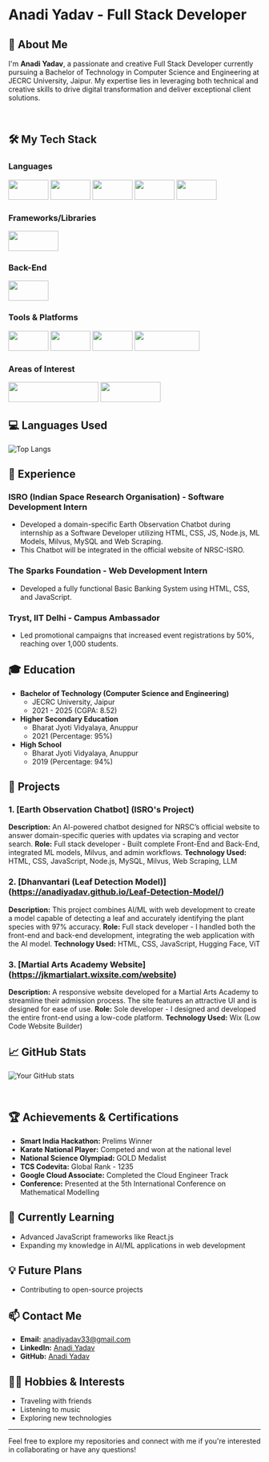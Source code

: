 # Anadi Yadav - Full Stack Developer

## 👋 About Me

I'm **Anadi Yadav**, a passionate and creative Full Stack Developer currently pursuing a Bachelor of Technology in Computer Science and Engineering at JECRC University, Jaipur. My expertise lies in leveraging both technical and creative skills to drive digital transformation and deliver exceptional client solutions.

<br>

## 🛠️ My Tech Stack

### Languages
<img src="https://img.shields.io/badge/-C++-00599C?style=flat-square&logo=cplusplus&logoColor=white" width="80" height="40" /> <img src="https://img.shields.io/badge/-HTML5-E34F26?style=flat-square&logo=html5&logoColor=white" width="80" height="40"  /> <img src="https://img.shields.io/badge/-CSS3-1572B6?style=flat-square&logo=css3" width="80" height="40" /> <img src="https://img.shields.io/badge/-JavaScript-F7DF1E?style=flat-square&logo=javascript&logoColor=black" width="80" height="40"  /> <img src="https://img.shields.io/badge/-SQL-4479A1?style=flat-square&logo=sqlite&logoColor=white" width="80" height="40" />

### Frameworks/Libraries
<img src="https://img.shields.io/badge/-React.js-61DAFB?style=flat-square&logo=react&logoColor=black" width="100" height="40" /> 

### Back-End
<img src="https://img.shields.io/badge/-MySQL-4479A1?style=flat-square&logo=mysql&logoColor=white" width="80" height="40" />

### Tools & Platforms
<img src="https://img.shields.io/badge/-Git-F05032?style=flat-square&logo=git&logoColor=white" width="80" height="40" /> <img src="https://img.shields.io/badge/-GitHub-181717?style=flat-square&logo=github" width="80" height="40" /> <img src="https://img.shields.io/badge/-Wix-0C6EFA?style=flat-square&logo=wix&logoColor=white" width="80" height="40" /> <img src="https://img.shields.io/badge/-Hugging%20Face-FFD54F?style=flat-square&logo=huggingface&logoColor=black" width="130" height="40" />

### Areas of Interest
<img src="https://img.shields.io/badge/-Full%20Stack%20Web%20Development-4B9CD3?style=flat-square" width="180" height="40" /> <img src="https://img.shields.io/badge/-Digital%20Solutions-4B9CD3?style=flat-square" width="120" height="40" />


## 💻 Languages Used

![Top Langs](https://github-readme-stats.vercel.app/api/top-langs/?username=AnadiYadav&layout=compact&theme=radical)
## 💼 Experience

### ISRO (Indian Space Research Organisation) - Software Development Intern
- Developed a domain-specific Earth Observation Chatbot during internship as a Software Developer utilizing HTML, CSS, JS, Node.js, ML Models, Milvus, MySQL and Web Scraping.
- This Chatbot will be integrated in the official website of NRSC-ISRO.

### The Sparks Foundation - Web Development Intern
- Developed a fully functional Basic Banking System using HTML, CSS, and JavaScript.

### Tryst, IIT Delhi - Campus Ambassador
- Led promotional campaigns that increased event registrations by 50%, reaching over 1,000 students.

## 🎓 Education

- **Bachelor of Technology (Computer Science and Engineering)**
  - JECRC University, Jaipur
  - 2021 - 2025 (CGPA: 8.52)
- **Higher Secondary Education**
  - Bharat Jyoti Vidyalaya, Anuppur
  - 2021 (Percentage: 95%)
- **High School**
  - Bharat Jyoti Vidyalaya, Anuppur
  - 2019 (Percentage: 94%)

## 🚀 Projects

### 1. [Earth Observation Chatbot]  (ISRO's Project)
**Description:** An AI-powered chatbot designed for NRSC’s official website to answer domain-specific queries with updates via scraping and vector search.
**Role:** Full stack developer - Built complete Front-End and Back-End, integrated ML models, Milvus, and admin workflows.
**Technology Used:** HTML, CSS, JavaScript, Node.js, MySQL, Milvus, Web Scraping, LLM

### 2. [Dhanvantari (Leaf Detection Model)]  (https://anadiyadav.github.io/Leaf-Detection-Model/)
**Description:** This project combines AI/ML with web development to create a model capable of detecting a leaf and accurately identifying the plant species with 97% accuracy.
**Role:** Full stack developer - I handled both the front-end and back-end development, integrating the web application with the AI model.
**Technology Used:** HTML, CSS, JavaScript, Hugging Face, ViT

### 3. [Martial Arts Academy Website]  (https://jkmartialart.wixsite.com/website)
**Description:** A responsive website developed for a Martial Arts Academy to streamline their admission process. The site features an attractive UI and is designed for ease of use.
**Role:** Sole developer - I designed and developed the entire front-end using a low-code platform.
**Technology Used:** Wix (Low Code Website Builder)

## 📈 GitHub Stats

![Your GitHub stats](https://github-readme-stats.vercel.app/api?username=AnadiYadav&show_icons=true&theme=wtf)

<br>


## 🏆 Achievements & Certifications

- **Smart India Hackathon:** Prelims Winner
- **Karate National Player:** Competed and won at the national level
- **National Science Olympiad:** GOLD Medalist
- **TCS Codevita:** Global Rank - 1235
- **Google Cloud Associate:** Completed the Cloud Engineer Track
- **Conference:** Presented at the 5th International Conference on Mathematical Modelling

## 🌱 Currently Learning

- Advanced JavaScript frameworks like React.js
- Expanding my knowledge in AI/ML applications in web development

## 💡 Future Plans

- Contributing to open-source projects

## 📫 Contact Me

- **Email:** anadiyadav33@gmail.com
- **LinkedIn:** [Anadi Yadav](https://www.linkedin.com/in/anadi-yadav-065499214)
- **GitHub:** [Anadi Yadav](https://github.com/anadiyadav)

## 🧑‍💻 Hobbies & Interests

- Traveling with friends
- Listening to music
- Exploring new technologies

---

Feel free to explore my repositories and connect with me if you're interested in collaborating or have any questions!
